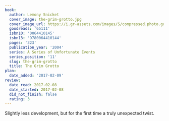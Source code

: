 ```yaml
---
book:
  author: Lemony Snicket
  cover_image: the-grim-grotto.jpg
  cover_image_url: https://i.gr-assets.com/images/S/compressed.photo.goodreads.com/books/1519247467l/65111._SX98_.jpg
  goodreads: '65111'
  isbn10: '0064410145'
  isbn13: '9780064410144'
  pages: '323'
  publication_year: '2004'
  series: A Series of Unfortunate Events
  series_position: '11'
  slug: the-grim-grotto
  title: The Grim Grotto
plan:
  date_added: '2017-02-09'
review:
  date_read: 2017-02-08
  date_started: 2017-02-08
  did_not_finish: false
  rating: 3
---
```


Slightly less development, but for the first time a truly unexpected twist.
